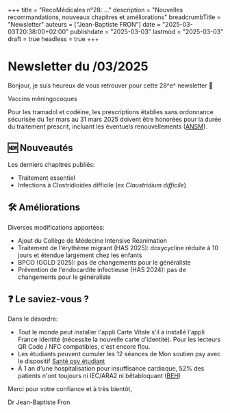 +++
title = "RecoMédicales n°28:  ..."
description = "Nouvelles recommandations, nouveaux chapitres et améliorations"
breadcrumbTitle = "Newsletter"
auteurs = ["Jean-Baptiste FRON"]
date = "2025-03-03T20:38:00+02:00"
publishdate = "2025-03-03"
lastmod = "2025-03-03"
draft = true
headless = true
+++

# Newsletter du /03/2025

Bonjour, je suis heureux de vous retrouver pour cette 28^e^ newsletter 📰

Vaccins méningocoques

Pour les tramadol et codéine, les prescriptions établies sans ordonnance sécurisée du 1er mars au 31 mars 2025 doivent être honorées pour la durée du traitement prescrit, incluant les éventuels renouvellements ([ANSM](https://ansm.sante.fr/actualites/tramadol-et-codeine-les-nouvelles-regles-de-prescription-et-delivrance-entrent-en-vigueur-le-1er-mars-2025)).

## 🆕 Nouveautés

Les derniers chapitres publiés:

- Traitement essentiel
- Infections à Clostridioides difficile (ex *Claustridium difficile*)

## 🛠️ Améliorations

Diverses modifications apportées:

- Ajout du Collège de Médecine Intensive Réanimation
- Traitement de l'érythème migrant (HAS 2025): doxycycline réduite à 10 jours et étendue largement chez les enfants
- BPCO (GOLD 2025): pas de changements pour le généraliste
- Prévention de l'endocardite infectieuse (HAS 2024): pas de changements pour le généraliste

## ❓ Le saviez-vous ?

Dans le désordre:

- Tout le monde peut installer l'appli Carte Vitale s'il a installé l'appli France Identité (nécessite la nouvelle carte d'identité). Pour les lecteurs QR Code / NFC compatibles, c'est encore flou.
- Les étudiants peuvent cumuler les 12 séances de Mon soutien psy avec le dispositif [Santé psy étudiant](https://santepsy.etudiant.gouv.fr)
- À 1 an d'une hospitalisation pour insuffisance cardiaque, 52% des patients n'ont toujours ni IEC/ARA2 ni bêtabloquant ([BEH](https://beh.santepubliquefrance.fr/beh/2025/HS/2025_HS_4.html))

Merci pour votre confiance et à très bientôt,

Dr Jean-Baptiste Fron
